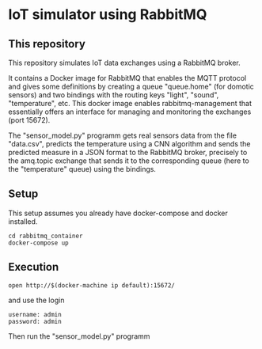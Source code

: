 # IoT simulator using RabbitMQ

## This repository

This repository simulates IoT data exchanges using a RabbitMQ broker. 

It contains a Docker image for RabbitMQ that enables the MQTT protocol and gives some definitions by creating a queue "queue.home" (for domotic sensors) and two bindings with the routing keys "light", "sound", "temperature", etc.
This docker image enables rabbitmq-management that essentially offers an interface for managing and monitoring the exchanges (port 15672).

The "sensor_model.py" programm gets real sensors data from the file "data.csv", predicts the temperature using a CNN algorithm and sends the predicted measure in a JSON format to the RabbitMQ broker, precisely to the amq.topic exchange that sends it to the corresponding queue (here to the "temperature" queue) using the bindings.

## Setup

This setup assumes you already have docker-compose and docker installed.

```
cd rabbitmq_container
docker-compose up
```

## Execution

```
open http://$(docker-machine ip default):15672/
```
and use the login

```
username: admin
password: admin
```
Then run the "sensor_model.py" programm
